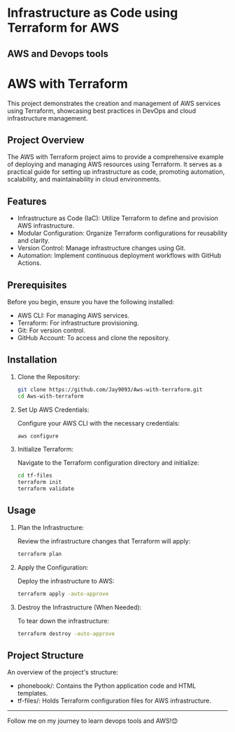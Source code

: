 # Infrastructure as Code using Terraform for AWS
AWS and Devops tools
---

# AWS with Terraform
This project demonstrates the creation and management of AWS services using Terraform, showcasing best practices in DevOps and cloud infrastructure management.

## Project Overview

The AWS with Terraform project aims to provide a comprehensive example of deploying and managing AWS resources using Terraform. It serves as a practical guide for setting up infrastructure as code, promoting automation, scalability, and maintainability in cloud environments.

## Features

- Infrastructure as Code (IaC): Utilize Terraform to define and provision AWS infrastructure.
- Modular Configuration: Organize Terraform configurations for reusability and clarity.
- Version Control: Manage infrastructure changes using Git.
- Automation: Implement continuous deployment workflows with GitHub Actions.

## Prerequisites

Before you begin, ensure you have the following installed:

- AWS CLI: For managing AWS services.
- Terraform: For infrastructure provisioning.
- Git: For version control.
- GitHub Account: To access and clone the repository.

## Installation

1. Clone the Repository:

   ```bash
   git clone https://github.com/Jay9093/Aws-with-terraform.git
   cd Aws-with-terraform
   ```

2. Set Up AWS Credentials:

   Configure your AWS CLI with the necessary credentials:

   ```bash
   aws configure
   ```

3. Initialize Terraform:

   Navigate to the Terraform configuration directory and initialize:

   ```bash
   cd tf-files
   terraform init
   terraform validate
   ```

## Usage

1. Plan the Infrastructure:

   Review the infrastructure changes that Terraform will apply:

   ```bash
   terraform plan
   ```

2. Apply the Configuration:

   Deploy the infrastructure to AWS:

   ```bash
   terraform apply -auto-approve
   ```

3. Destroy the Infrastructure (When Needed):

   To tear down the infrastructure:

   ```bash
   terraform destroy -auto-approve
   ```

## Project Structure

An overview of the project's structure:


- phonebook/: Contains the Python application code and HTML templates.
- tf-files/: Holds Terraform configuration files for AWS infrastructure.

---
Follow me on my journey to learn devops tools and AWS!😊
